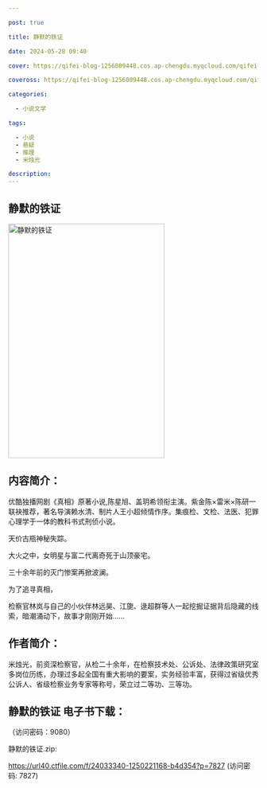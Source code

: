 ```yaml
---

post: true

title: 静默的铁证

date: 2024-05-28 09:40

cover: https://qifei-blog-1256009448.cos.ap-chengdu.myqcloud.com/qifei-blog/65f7f28d9f345e8d03f55bb7.jpg

coveross: https://qifei-blog-1256009448.cos.ap-chengdu.myqcloud.com/qifei-blog/65f7f28d9f345e8d03f55bb7.jpg

categories:

  - 小说文学

tags:

  - 小说
  - 悬疑
  - 推理
  - 米烛光

description:
---
```


## 静默的铁证
<img alt="静默的铁证 " class="aligncenter loaded" data-was-processed="true" decoding="async" fetchpriority="high" height="471" src="https://qifei-blog-1256009448.cos.ap-chengdu.myqcloud.com/qifei-blog/65f7f28d9f345e8d03f55bb7.jpg " style="cursor: zoom-in;" width="314"/>

## 内容简介：

优酷独播网剧《真相》原著小说,陈星旭、盖玥希领衔主演。紫金陈×雷米×陈研一联袂推荐，著名导演赖水清、制片人王小超倾情作序。集痕检、文检、法医、犯罪心理学于一体的教科书式刑侦小说。

天价古瓶神秘失踪。

大火之中，女明星与富二代离奇死于山顶豪宅。

三十余年前的灭门惨案再掀波澜。

为了追寻真相，

检察官林岚与自己的小伙伴林远昊、江旎、逯超群等人一起挖掘证据背后隐藏的线索，暗潮涌动下，故事才刚刚开始……

## 作者简介：

米烛光，前资深检察官，从检二十余年，在检察技术处、公诉处、法律政策研究室多岗位历练，办理过多起全国有重大影响的要案，实务经验丰富，获得过省级优秀公诉人、省级检察业务专家等称号，荣立过二等功、三等功。

## 静默的铁证 电子书下载：

 （访问密码：9080）

静默的铁证.zip: 

https://url40.ctfile.com/f/24033340-1250221168-b4d354?p=7827 (访问密码: 7827)
